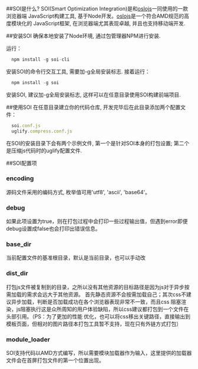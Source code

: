 ##SOI是什么?
SOI(Smart Optimization Integration)是和[oslojs](https://github.com/Saber-Team/SogouJS)一同使用的一款浏览器端
JavaScript构建工具, 基于Node开发。[oslojs](https://github.com/Saber-Team/SogouJS)是一个符合AMD规范的高度模块化的
JavaScript框架, 在浏览器端尤其表现卓越, 并且也支持移动端开发.

##安装SOI
确保本地安装了Node环境, 通过包管理器NPM进行安装.

运行：
```javascript
  npm install -g soi-cli
```
安装SOI的命令行交互工具, 需要加-g全局安装标志.
接着运行：
```javascript
  npm install -g soi
```
安装SOI, 建议加-g全局安装标志, 这样可以在任意目录使用SOI构建前端项目.

##使用SOI
在任意目录建立你的代码仓库, 开发完毕后在此目录添加两个配置文件：
```javascript
  soi.conf.js
  uglify.compress.conf.js
```
在SOI的安装目录下会有两个示例文件, 第一个是针对SOI本身的打包设置; 第二个是压缩js代码时的uglify配置文件.

##SOI配置项
### encoding
源码文件采用的编码方式, 枚举值可用'utf8', 'ascii', 'base64'。

### debug
如果此项设置为true，则在打包过程中会打印一些过程输出值，但遇到error即便debug设置成false也会打印出错误信息。

### base_dir
当前配置文件的基准根目录，默认是当前目录，也可以手动改

### dist_dir
打包js文件被复制到的目录，之所以没有其他资源的目标路径是因为js对于异步按需加载的需求会远大于其他资源。
首先静态资源不会按需加载自己；其次css不建议异步加载，判断是否加载成功在各个浏览器表现非常不一致，而且css
阻塞渲染，js阻塞执行这是众所周知的用户体验缺陷，所以css建议都打包到一个文件在头部引用。（PS：为了更加的性能
优化，也可以将css移出关键路径，直接输出到模板页面，但相对的图片路径本打包工具暂不支持，现在只有外链方式打包）

### module_loader
SOI支持代码以AMD方式编写，所以需要模块加载器作为输入，这里提供的加载器文件会在首屏打包文件的第一个位置出现。
